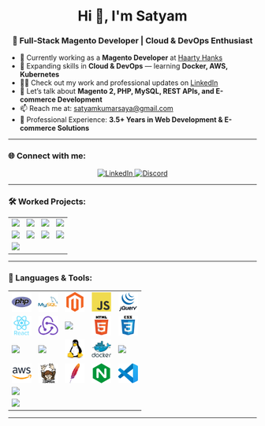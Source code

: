 <h1 align="center">Hi 👋, I'm Satyam</h1>
<h3 align="center">🚀 Full-Stack Magento Developer | Cloud & DevOps Enthusiast</h3>

<ul>
    <li>🔭 Currently working as a <strong>Magento Developer</strong> at <a href="https://www.haartyhanks.com/">Haarty Hanks</a></li>
    <li>🌱 Expanding skills in <strong>Cloud & DevOps</strong> — learning <strong>Docker, AWS, Kubernetes</strong></li>
    <li>👨‍💻 Check out my work and professional updates on <a href="https://www.linkedin.com/in/satyam224152/">LinkedIn</a></li>
    <li>💬 Let’s talk about <strong>Magento 2, PHP, MySQL, REST APIs, and E-commerce Development</strong></li>
    <li>📫 Reach me at: <a href="mailto:satyamkumarsaya@gmail.com">satyamkumarsaya@gmail.com</a></li>
    <li>📄 Professional Experience: <strong>3.5+ Years in Web Development & E-commerce Solutions</strong></li>
</ul>

---

### 🌐 Connect with me:
<p align="center">
    <a href="https://linkedin.com/in/satyam224152" target="_blank">
        <img src="https://raw.githubusercontent.com/rahuldkjain/github-profile-readme-generator/master/src/images/icons/Social/linked-in-alt.svg" alt="LinkedIn" height="30" width="40" />
    </a>
    <a href="https://discord.gg/satyam224152" target="_blank">
        <img src="https://raw.githubusercontent.com/rahuldkjain/github-profile-readme-generator/master/src/images/icons/Social/discord.svg" alt="Discord" height="30" width="40" />
    </a>
</p>

---

### 🛠️ Worked Projects:
| | | | |
|---|---|---|---|
| <a href="https://www.pharmacyplanet.com/"><img src="https://www.pharmacyplanet.com/static/version1756185410/frontend/Custom/luma_child/en_GB/images/phramacy_planet.svg" width="140"/></a> | <a href="https://www.online4pharmacy.com"><img src="https://www.online4pharmacy.com/media/logo/stores/1/logo.png" width="140"/></a> | <a href="https://www.tariqhalalmeats.com"><img src="https://www.tariqhalalmeats.com/pub/static/version1753170879/frontend/RMY/TariqTheme/en_US/images/TH_logo.svg" width="140"/></a> | <a href="https://www.pearlchemistgroup.co.uk/"><img src="https://www.pearlchemistgroup.co.uk/static/version1755187777/frontend/Custom/luma_child/en_GB/images/pcg-logo.svg" width="140"/></a> |
| <a href="https://www.lancashiretextiles.co.uk"><img src="https://www.lancashiretextiles.co.uk/cdn/shop/files/Lancashire_Textiles_Final_Logo-01_3.png?v=1726491667&width=440" width="140"/></a> | <a href="https://odopup.in"><img src="https://odopup.in/images/logo.png" width="140"/></a> | <a href="https://www.vapesdirect.co.uk"><img src="https://www.vapesdirect.co.uk/cdn/shop/files/vapesdirectlogo_2048x478.png?v=1613157492" width="140"/></a> | <a href="https://pqapproved.com"><img src="https://pqapproved.com/static/version1716275310/frontend/Pqa/Theme/en_US/images/pq-logo.png" width="140"/></a> |
| <a href="https://www.linux.org/"><img src="https://points4purpose.com.au/images/1725346253_logo.png" width="140"/></a> |  |  |  |

---

### 🔧 Languages & Tools:
| | | | | |
|---|---|---|---|---|
| <img src="https://raw.githubusercontent.com/devicons/devicon/master/icons/php/php-original.svg" width="40"/> | <img src="https://raw.githubusercontent.com/devicons/devicon/master/icons/mysql/mysql-original-wordmark.svg" width="40"/> | <img src="https://raw.githubusercontent.com/devicons/devicon/master/icons/magento/magento-original.svg" width="40"/> | <img src="https://raw.githubusercontent.com/devicons/devicon/master/icons/javascript/javascript-original.svg" width="40"/> | <img src="https://raw.githubusercontent.com/devicons/devicon/master/icons/jquery/jquery-original-wordmark.svg" width="40"/> |
| <img src="https://raw.githubusercontent.com/devicons/devicon/master/icons/react/react-original-wordmark.svg" width="40"/> | <img src="https://raw.githubusercontent.com/devicons/devicon/master/icons/redux/redux-original.svg" width="40"/> | <img src="https://www.vectorlogo.zone/logos/graphql/graphql-icon.svg" width="40"/> | <img src="https://raw.githubusercontent.com/devicons/devicon/master/icons/html5/html5-original-wordmark.svg" width="40"/> | <img src="https://raw.githubusercontent.com/devicons/devicon/master/icons/css3/css3-original-wordmark.svg" width="40"/> |
| <img src="https://www.vectorlogo.zone/logos/git-scm/git-scm-icon.svg" width="40"/> | <img src="https://www.vectorlogo.zone/logos/jenkins/jenkins-icon.svg" width="40"/> | <img src="https://raw.githubusercontent.com/devicons/devicon/master/icons/linux/linux-original.svg" width="40"/> | <img src="https://raw.githubusercontent.com/devicons/devicon/master/icons/docker/docker-original-wordmark.svg" width="40"/> | <img src="https://raw.githubusercontent.com/devicons/devicon/master/icons/kubernetes/kubernetes-icon.svg" width="40"/> |
| <img src="https://raw.githubusercontent.com/devicons/devicon/master/icons/amazonwebservices/amazonwebservices-original-wordmark.svg" width="40"/> | <img src="https://raw.githubusercontent.com/devicons/devicon/master/icons/composer/composer-original.svg" width="40"/> | <img src="https://raw.githubusercontent.com/devicons/devicon/master/icons/apache/apache-original.svg" width="40"/> | <img src="https://raw.githubusercontent.com/devicons/devicon/master/icons/nginx/nginx-original.svg" width="40"/> | <img src="https://raw.githubusercontent.com/devicons/devicon/master/icons/vscode/vscode-original.svg" width="40"/> |
<img src="https://alpinejs.dev/alpine_long.svg" width="40"/> |
<img src="http://foundationcommerce.co.uk/wp-content/uploads/2025/03/Hyva-blue-800x450-1.png" width="40"/> |


---
